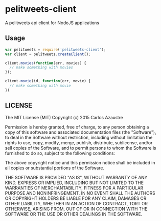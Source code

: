 # pelitweets-client

A pelitweets api client for NodeJS applications

## Usage

```js
var pelitweets = require('pelitweets-client');
var client = pelitweets.createClient();

client.movies(function(err, movies) {
  // make something with movies
});

client.movie(id, function(err, movie) {
  // make something with movie
})
```

## LICENSE
The MIT License (MIT)
Copyright (c) 2015 Carlos Azaustre

Permission is hereby granted, free of charge, to any person obtaining a copy
of this software and associated documentation files (the "Software"), to deal
in the Software without restriction, including without limitation the rights
to use, copy, modify, merge, publish, distribute, sublicense, and/or sell
copies of the Software, and to permit persons to whom the Software is
furnished to do so, subject to the following conditions:

The above copyright notice and this permission notice shall be included in
all copies or substantial portions of the Software.

THE SOFTWARE IS PROVIDED "AS IS", WITHOUT WARRANTY OF ANY KIND, EXPRESS OR
IMPLIED, INCLUDING BUT NOT LIMITED TO THE WARRANTIES OF MERCHANTABILITY,
FITNESS FOR A PARTICULAR PURPOSE AND NONINFRINGEMENT.  IN NO EVENT SHALL THE
AUTHORS OR COPYRIGHT HOLDERS BE LIABLE FOR ANY CLAIM, DAMAGES OR OTHER
LIABILITY, WHETHER IN AN ACTION OF CONTRACT, TORT OR OTHERWISE, ARISING FROM,
OUT OF OR IN CONNECTION WITH THE SOFTWARE OR THE USE OR OTHER DEALINGS IN
THE SOFTWARE.
